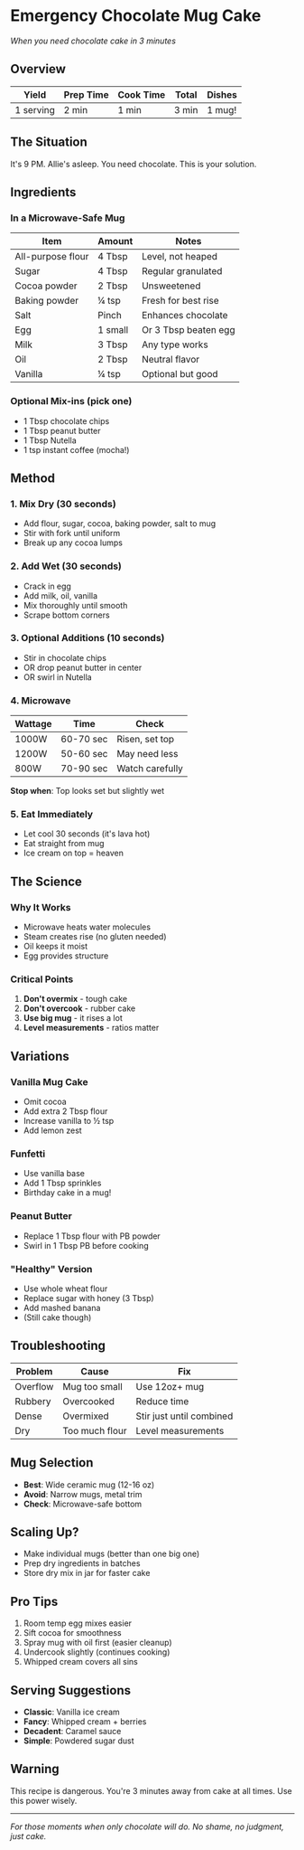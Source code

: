 # Emergency Chocolate Mug Cake
*When you need chocolate cake in 3 minutes*

## Overview
| Yield | Prep Time | Cook Time | Total | Dishes |
|---|---|---|---|---|
| 1 serving | 2 min | 1 min | 3 min | 1 mug! |

## The Situation
It's 9 PM. Allie's asleep. You need chocolate. This is your solution.

## Ingredients

### In a Microwave-Safe Mug
| Item | Amount | Notes |
|------|--------|-------|
| All-purpose flour | 4 Tbsp | Level, not heaped |
| Sugar | 4 Tbsp | Regular granulated |
| Cocoa powder | 2 Tbsp | Unsweetened |
| Baking powder | ¼ tsp | Fresh for best rise |
| Salt | Pinch | Enhances chocolate |
| Egg | 1 small | Or 3 Tbsp beaten egg |
| Milk | 3 Tbsp | Any type works |
| Oil | 2 Tbsp | Neutral flavor |
| Vanilla | ¼ tsp | Optional but good |

### Optional Mix-ins (pick one)
- 1 Tbsp chocolate chips
- 1 Tbsp peanut butter
- 1 Tbsp Nutella
- 1 tsp instant coffee (mocha!)

## Method

### 1. Mix Dry (30 seconds)
- Add flour, sugar, cocoa, baking powder, salt to mug
- Stir with fork until uniform
- Break up any cocoa lumps

### 2. Add Wet (30 seconds)
- Crack in egg
- Add milk, oil, vanilla
- Mix thoroughly until smooth
- Scrape bottom corners

### 3. Optional Additions (10 seconds)
- Stir in chocolate chips
- OR drop peanut butter in center
- OR swirl in Nutella

### 4. Microwave
| Wattage | Time | Check |
|---------|------|-------|
| 1000W | 60-70 sec | Risen, set top |
| 1200W | 50-60 sec | May need less |
| 800W | 70-90 sec | Watch carefully |

**Stop when**: Top looks set but slightly wet

### 5. Eat Immediately
- Let cool 30 seconds (it's lava hot)
- Eat straight from mug
- Ice cream on top = heaven

## The Science

### Why It Works
- Microwave heats water molecules
- Steam creates rise (no gluten needed)
- Oil keeps it moist
- Egg provides structure

### Critical Points
1. **Don't overmix** - tough cake
2. **Don't overcook** - rubber cake
3. **Use big mug** - it rises a lot
4. **Level measurements** - ratios matter

## Variations

### Vanilla Mug Cake
- Omit cocoa
- Add extra 2 Tbsp flour
- Increase vanilla to ½ tsp
- Add lemon zest

### Funfetti
- Use vanilla base
- Add 1 Tbsp sprinkles
- Birthday cake in a mug!

### Peanut Butter
- Replace 1 Tbsp flour with PB powder
- Swirl in 1 Tbsp PB before cooking

### "Healthy" Version
- Use whole wheat flour
- Replace sugar with honey (3 Tbsp)
- Add mashed banana
- (Still cake though)

## Troubleshooting

| Problem | Cause | Fix |
|---------|-------|-----|
| Overflow | Mug too small | Use 12oz+ mug |
| Rubbery | Overcooked | Reduce time |
| Dense | Overmixed | Stir just until combined |
| Dry | Too much flour | Level measurements |

## Mug Selection
- **Best**: Wide ceramic mug (12-16 oz)
- **Avoid**: Narrow mugs, metal trim
- **Check**: Microwave-safe bottom

## Scaling Up?
- Make individual mugs (better than one big one)
- Prep dry ingredients in batches
- Store dry mix in jar for faster cake

## Pro Tips
1. Room temp egg mixes easier
2. Sift cocoa for smoothness
3. Spray mug with oil first (easier cleanup)
4. Undercook slightly (continues cooking)
5. Whipped cream covers all sins

## Serving Suggestions
- **Classic**: Vanilla ice cream
- **Fancy**: Whipped cream + berries
- **Decadent**: Caramel sauce
- **Simple**: Powdered sugar dust

## Warning
This recipe is dangerous. You're 3 minutes away from cake at all times. Use this power wisely.

---

*For those moments when only chocolate will do. No shame, no judgment, just cake.*